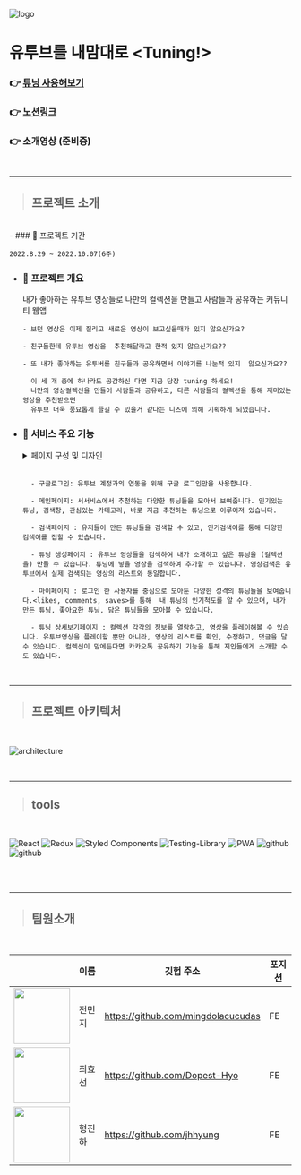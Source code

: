 ![logo](https://slack-imgs.com/?c=1&o1=ro&url=https%3A%2F%2Fwww.notion.so%2Fimage%2Fhttps%253A%252F%252Fs3-us-west-2.amazonaws.com%252Fsecure.notion-static.com%252Ff43a48d8-ad3a-4f3f-8e61-9cc772bf7736%252Fproject_cover_image.png%3Ftable%3Dblock%26id%3D154a5009-0fe5-4651-9c80-d130f5f775b7%26spaceId%3D25baf198-14f4-4c01-b098-e9973b36b6ee%26width%3D2000%26userId%3D%26cache%3Dv2)

# 유투브를 내맘대로 <Tuning!>

### 👉 [튜닝 사용해보기](https://www.tube-tuning.com/)

### 👉 [노션링크](https://www.notion.so/bohyeonkim/154a50090fe546519c80d130f5f775b7)

### 👉 소개영상 (준비중)

<br>

---

> ## 프로젝트 소개

  <br>
- ### 📆 프로젝트 기간

`2022.8.29 ~ 2022.10.07(6주)`

- ### 📢 프로젝트 개요

  내가 좋아하는 유투브 영상들로 나만의 컬렉션을 만들고 사람들과 공유하는 커뮤니티 웹앱

      - 보던 영상은 이제 질리고 새로운 영상이 보고싶을때가 있지 않으신가요?

      - 친구들한테 유투브 영상을  추천해달라고 한적 있지 않으신가요??

      - 또 내가 좋아하는 유투버를 친구들과 공유하면서 이야기를 나눈적 있지  않으신가요??

        이 세 개 중에 하나라도 공감하신 다면 지금 당장 tuning 하세요!
        나만의 영상컬렉션을 만들어 사람들과 공유하고, 다른 사람들의 컬렉션을 통해 재미있는 영상을 추천받으면
        유투브 더욱 풍요롭게 즐길 수 있을거 같다는 니즈에 의해 기획하게 되었습니다.

* ### 📲 서비스 주요 기능

    <details>
    <summary>페이지 구성 및 디자인</summary>
    <div markdown="1">

  ![페이지 이미지](https://s3.us-west-2.amazonaws.com/secure.notion-static.com/d53fa4d0-763d-49dd-bd0d-cdeae4f6cdf9/Untitled.png?X-Amz-Algorithm=AWS4-HMAC-SHA256&X-Amz-Content-Sha256=UNSIGNED-PAYLOAD&X-Amz-Credential=AKIAT73L2G45EIPT3X45%2F20221003%2Fus-west-2%2Fs3%2Faws4_request&X-Amz-Date=20221003T115458Z&X-Amz-Expires=86400&X-Amz-Signature=f7d2f4776e661463c372322576fa0ea659ed911375d4c09dde2b82de76715d96&X-Amz-SignedHeaders=host&response-content-disposition=filename%20%3D%22Untitled.png%22&x-id=GetObject)

    </div>
    </details>
    <br>

        - 구글로그인: 유투브 계정과의 연동을 위해 구글 로그인만을 사용합니다.

        - 메인페이지: 서서비스에서 추천하는 다양한 튜닝들을 모아서 보여줍니다. 인기있는 튜닝, 검색창, 관심있는 카테고리, 바로 지금 추천하는 튜닝으로 이루어져 있습니다.

        - 검색페이지 : 유저들이 만든 튜닝들을 검색할 수 있고, 인기검색어를 통해 다양한 검색어를 접할 수 있습니다.

        - 튜닝 생성페이지 : 유투브 영상들을 검색하여 내가 소개하고 싶은 튜닝을 (컬렉션을) 만들 수 있습니다. 튜닝에 넣을 영상을 검색하여 추가할 수 있습니다. 영상검색은 유투브에서 실제 검색되는 영상의 리스트와 동일합니다.

        - 마이페이지 : 로그인 한 사용자를 중심으로 모아둔 다양한 성격의 튜닝들을 보여줍니다.<likes, comments, saves>를 통해  내 튜닝의 인기척도를 알 수 있으며, 내가 만든 튜닝, 좋아요한 튜닝, 담은 튜닝들을 모아볼 수 있습니다.

        - 튜닝 상세보기페이지 : 컬렉션 각각의 정보를 열람하고, 영상을 플레이해볼 수 있습니다. 유투브영상을 플레이할 뿐만 아니라, 영상의 리스트를 확인, 수정하고, 댓글을 달 수 있습니다. 컬렉션이 맘에든다면 카카오톡 공유하기 기능을 통해 지인들에게 소개할 수도 있습니다.

<br>

---

> ## 프로젝트 아키텍처

 <br>
 
![architecture](https://figma-alpha-api.s3.us-west-2.amazonaws.com/images/db1c34b9-3670-472f-89c4-80b65acd4874)

<br>     
 
----
> ## tools
<br>

![React](https://img.shields.io/badge/react-%2320232a.svg?style=for-the-badge&logo=react&logoColor=%2361DAFB)
![Redux](https://img.shields.io/badge/redux-%23593d88.svg?style=for-the-badge&logo=redux&logoColor=white)
![Styled Components](https://img.shields.io/badge/styled--components-DB7093?style=for-the-badge&logo=styled-components&logoColor=white)
![Testing-Library](https://img.shields.io/badge/-TestingLibrary-%23E33332?style=for-the-badge&logo=testing-library&logoColor=white)
![PWA](https://img.shields.io/badge/-PWA-%23593d88?style=for-the-badge&logo=PWA&logoColor=white)
![github](https://img.shields.io/badge/-GitHubActions-%2088FF?style=for-the-badge&logo=GitHubActions&logoColor=white)
![github](https://img.shields.io/badge/-Axios-%?style=for-the-badge&logo=Axios&logoColor=white)

<br>

<!-- --- -->

<!-- > ## 트러블슈팅

추가예정....... -->

<br>

---

> ## 팀원소개

<br>

|                                                                                                                                                                                                                                                                                                                                                                        | 이름   | 깃헙 주소                          | 포지션 |
| ---------------------------------------------------------------------------------------------------------------------------------------------------------------------------------------------------------------------------------------------------------------------------------------------------------------------------------------------------------------------- | ------ | ---------------------------------- | ------ |
| <image src="https://www.notion.so/image/https%3A%2F%2Fs3-us-west-2.amazonaws.com%2Fsecure.notion-static.com%2F488b73fc-bb86-4a13-a51c-084a1e251eae%2FUntitled.png?table=block&id=e56653ca-f3df-4069-868d-06d6a9147d76&spaceId=25baf198-14f4-4c01-b098-e9973b36b6ee&width=2000&userId=119a1556-1a9b-48c3-ac40-92daf6d156cf&cache=v2"  width="100" height="100"></image> | 전민지 | https://github.com/mingdolacucudas | FE     |
| <image src="https://www.notion.so/image/https%3A%2F%2Fs3-us-west-2.amazonaws.com%2Fsecure.notion-static.com%2Fd1faaf66-ac2c-4317-8a5d-e93436246cd3%2FUntitled.png?table=block&id=642a009e-a26b-4f1d-8c5e-1412981b1533&spaceId=25baf198-14f4-4c01-b098-e9973b36b6ee&width=2000&userId=119a1556-1a9b-48c3-ac40-92daf6d156cf&cache=v2"  width="100" height="100"></image> | 최효선 | https://github.com/Dopest-Hyo      | FE     |
| <image src="https://www.notion.so/image/https%3A%2F%2Fs3-us-west-2.amazonaws.com%2Fsecure.notion-static.com%2F2b2dee9d-0e7e-4fb9-b432-6315e4e5f5ef%2FUntitled.png?table=block&id=ac5f2cb6-aa6c-46e3-b885-5627e25a35ad&spaceId=25baf198-14f4-4c01-b098-e9973b36b6ee&width=2000&userId=119a1556-1a9b-48c3-ac40-92daf6d156cf&cache=v2"  width="100" height="100"></image> | 형진하 | https://github.com/jhhyung         | FE     |
